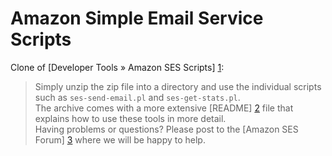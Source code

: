 Amazon Simple Email Service Scripts
=========

Clone of [Developer Tools » Amazon SES Scripts] [1]:
> Simply unzip the zip file into a directory and use the individual scripts such as `ses-send-email.pl` and `ses-get-stats.pl`.   
> The archive comes with a more extensive [README] [2] file that explains how to use these tools in more detail.  
> Having problems or questions? Please post to the [Amazon SES Forum] [3] where we will be happy to help.

[1]: http://aws.amazon.com/developertools/Amazon-SES "ses-tools-2012-05-15.zip"
[2]: https://github.com/mariusbutuc/ses-tools/blob/master/README "the more extensive README file"
[3]: https://forums.aws.amazon.com/forum.jspa?forumID=90 "Amazon SES Forum"